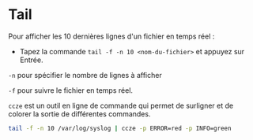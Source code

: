 # Tail

Pour afficher les 10 dernières lignes d'un fichier en temps réel :

* Tapez la commande `tail -f -n 10 <nom-du-fichier>` et appuyez sur Entrée.

`-n` pour spécifier le nombre de lignes à afficher

`-f` pour suivre le fichier en temps réel.



`ccze` est un outil en ligne de commande qui permet de surligner et de colorer la sortie de différentes commandes.

```bash
tail -f -n 10 /var/log/syslog | ccze -p ERROR=red -p INFO=green
```

